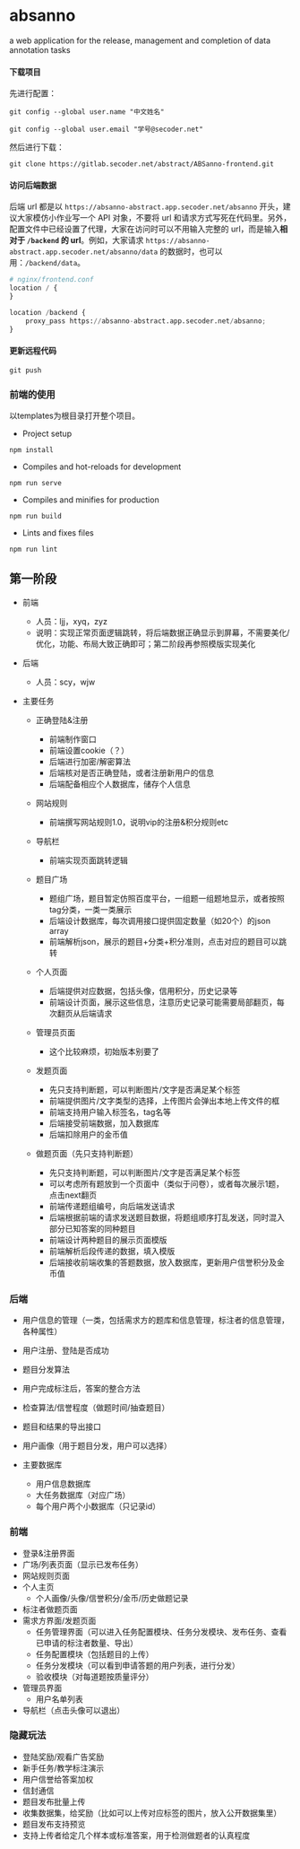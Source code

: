 # absanno

a web application for the release, management and completion of data annotation tasks

#### 下载项目

先进行配置：

`git config --global user.name "中文姓名"`

`git config --global user.email "学号@secoder.net"`

然后进行下载：

`git clone https://gitlab.secoder.net/abstract/ABSanno-frontend.git`

#### 访问后端数据

后端 url 都是以 `https://absanno-abstract.app.secoder.net/absanno` 开头，建议大家模仿小作业写一个 API 对象，不要将 url 和请求方式写死在代码里。另外，配置文件中已经设置了代理，大家在访问时可以不用输入完整的 url，而是输入**相对于 `/backend` 的 url**。例如，大家请求 `https://absanno-abstract.app.secoder.net/absanno/data` 的数据时，也可以用：`/backend/data`。

```python
# nginx/frontend.conf
location / {
}

location /backend {
    proxy_pass https://absanno-abstract.app.secoder.net/absanno;
}
```

#### 更新远程代码

`git push`

### 前端的使用

以templates为根目录打开整个项目。

- Project setup

```
npm install
```

- Compiles and hot-reloads for development

```
npm run serve
```

- Compiles and minifies for production

```
npm run build
```

- Lints and fixes files

```
npm run lint
```


## 第一阶段

- 前端
  - 人员：ljj，xyq，zyz
  - 说明：实现正常页面逻辑跳转，将后端数据正确显示到屏幕，不需要美化/优化，功能、布局大致正确即可；第二阶段再参照模版实现美化

- 后端
  - 人员：scy，wjw

- 主要任务
  - 正确登陆&注册
    - 前端制作窗口
    - 前端设置cookie（？）
    - 后端进行加密/解密算法
    - 后端核对是否正确登陆，或者注册新用户的信息
    - 后端配备相应个人数据库，储存个人信息

  - 网站规则
    - 前端撰写网站规则1.0，说明vip的注册&积分规则etc

  - 导航栏
    - 前端实现页面跳转逻辑

  - 题目广场
    - 题组广场，题目暂定仿照百度平台，一组题一组题地显示，或者按照tag分类，一类一类展示
    - 后端设计数据库，每次调用接口提供固定数量（如20个）的json array
    - 前端解析json，展示的题目+分类+积分准则，点击对应的题目可以跳转

  - 个人页面
    - 后端提供对应数据，包括头像，信用积分，历史记录等
    - 前端设计页面，展示这些信息，注意历史记录可能需要局部翻页，每次翻页从后端请求

  - 管理员页面
    - 这个比较麻烦，初始版本别要了

  - 发题页面
    - 先只支持判断题，可以判断图片/文字是否满足某个标签
    - 前端提供图片/文字类型的选择，上传图片会弹出本地上传文件的框
    - 前端支持用户输入标签名，tag名等
    - 后端接受前端数据，加入数据库
    - 后端扣除用户的金币值

  - 做题页面（先只支持判断题）
    - 先只支持判断题，可以判断图片/文字是否满足某个标签
    - 可以考虑所有题放到一个页面中（类似于问卷），或者每次展示1题，点击next翻页
    - 前端传递题组编号，向后端发送请求
    - 后端根据前端的请求发送题目数据，将题组顺序打乱发送，同时混入部分已知答案的同种题目
    - 前端设计两种题目的展示页面模版
    - 前端解析后段传递的数据，填入模版
    - 后端接收前端收集的答题数据，放入数据库，更新用户信誉积分及金币值

### 后端

- 用户信息的管理（一类，包括需求方的题库和信息管理，标注者的信息管理，各种属性）
- 用户注册、登陆是否成功
- 题目分发算法
- 用户完成标注后，答案的整合方法
- 检查算法/信誉程度（做题时间/抽查题目）
- 题目和结果的导出接口
- 用户画像（用于题目分发，用户可以选择）


- 主要数据库
  - 用户信息数据库
  - 大任务数据库（对应广场）
  - 每个用户两个小数据库（只记录id）

### 前端

- 登录&注册界面
- 广场/列表页面（显示已发布任务）
- 网站规则页面
- 个人主页
  - 个人画像/头像/信誉积分/金币/历史做题记录
- 标注者做题页面
- 需求方界面/发题页面
  - 任务管理界面（可以进入任务配置模块、任务分发模块、发布任务、查看已申请的标注者数量、导出）
  - 任务配置模块（包括题目的上传）
  - 任务分发模块（可以看到申请答题的用户列表，进行分发）
  - 验收模块（对每道题按质量评分）
- 管理员界面
  - 用户名单列表
- 导航栏（点击头像可以退出）


### 隐藏玩法

- 登陆奖励/观看广告奖励
- 新手任务/教学标注演示
- 用户信誉给答案加权
- 信封通信
- 题目发布批量上传
- 收集数据集，给奖励（比如可以上传对应标签的图片，放入公开数据集里）
- 题目发布支持预览
- 支持上传者给定几个样本或标准答案，用于检测做题者的认真程度